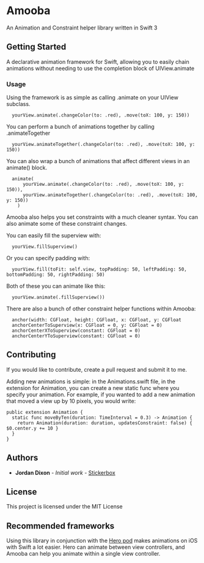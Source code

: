 # Amooba
An Animation and Constraint helper library written in Swift 3

## Getting Started

A declarative animation framework for Swift, allowing you to easily chain animations without needing to use the completion block of UIView.animate

### Usage

Using the framework is as simple as calling .animate on your UIView subclass.

```
  yourView.animate(.changeColor(to: .red), .move(toX: 100, y: 150))
```

You can perform a bunch of animations together by calling .animateTogether

```
  yourView.animateTogether(.changeColor(to: .red), .move(toX: 100, y: 150))
```

You can also wrap a bunch of animations that affect different views in an animate() block.

```
  animate(
      yourView.animate(.changeColor(to: .red), .move(toX: 100, y: 150)),
      yourView.animateTogether(.changeColor(to: .red), .move(toX: 100, y: 150))
    )
```

Amooba also helps you set constraints with a much cleaner syntax. You can also animate some of these constraint changes.

You can easily fill the superview with:

```
  yourView.fillSuperview()
```

Or you can specify padding with:

```
  yourView.fill(toFit: self.view, topPadding: 50, leftPadding: 50, bottomPadding: 50, rightPadding: 50)
```

Both of these you can animate like this:
```
  yourView.animate(.fillSuperview())
```

There are also a bunch of other constraint helper functions within Amooba:

```
  anchor(width: CGFloat, height: CGFloat, x: CGFloat, y: CGFloat
  anchorCenterToSuperview(x: CGFloat = 0, y: CGFloat = 0)
  anchorCenterXToSuperview(constant: CGFloat = 0)
  anchorCenterYToSuperview(constant: CGFloat = 0)
```

## Contributing

If you would like to contribute, create a pull request and submit it to me.

Adding new animations is simple: in the Animations.swift file, in the extension for Animation, you can create a new static func where you specify your animation. For example, if you wanted to add a new animation that moved a view up by 10 pixels, you would write:

```
public extension Animation {
  static func moveByTen(duration: TimeInterval = 0.3) -> Animation {
    return Animation(duration: duration, updatesConstraint: false) { $0.center.y += 10 }
  }
}
```

## Authors

* **Jordan Dixon** - *Initial work* - [Stickerbox](https://github.com/stickerbox)

## License

This project is licensed under the MIT License

## Recommended frameworks

Using this library in conjunction with the [Hero pod](https://github.com/lkzhao/Hero) makes animations on iOS with Swift a lot easier. Hero can animate between view controllers, and Amooba can help you animate within a single view controller.
